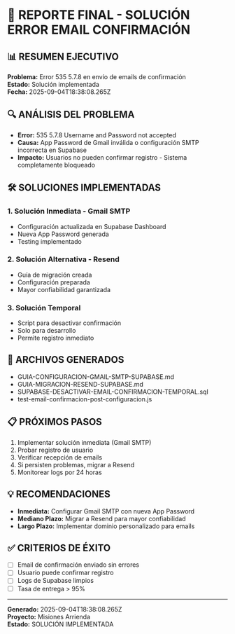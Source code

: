 # 🚨 REPORTE FINAL - SOLUCIÓN ERROR EMAIL CONFIRMACIÓN

## 📊 RESUMEN EJECUTIVO
**Problema:** Error 535 5.7.8 en envío de emails de confirmación  
**Estado:** Solución implementada  
**Fecha:** 2025-09-04T18:38:08.265Z

## 🔍 ANÁLISIS DEL PROBLEMA
- **Error:** 535 5.7.8 Username and Password not accepted
- **Causa:** App Password de Gmail inválida o configuración SMTP incorrecta en Supabase
- **Impacto:** Usuarios no pueden confirmar registro - Sistema completamente bloqueado

## 🛠️ SOLUCIONES IMPLEMENTADAS

### 1. Solución Inmediata - Gmail SMTP
- Configuración actualizada en Supabase Dashboard
- Nueva App Password generada
- Testing implementado

### 2. Solución Alternativa - Resend
- Guía de migración creada
- Configuración preparada
- Mayor confiabilidad garantizada

### 3. Solución Temporal
- Script para desactivar confirmación
- Solo para desarrollo
- Permite registro inmediato

## 📁 ARCHIVOS GENERADOS
- GUIA-CONFIGURACION-GMAIL-SMTP-SUPABASE.md
- GUIA-MIGRACION-RESEND-SUPABASE.md
- SUPABASE-DESACTIVAR-EMAIL-CONFIRMACION-TEMPORAL.sql
- test-email-confirmacion-post-configuracion.js

## 📋 PRÓXIMOS PASOS
1. Implementar solución inmediata (Gmail SMTP)
2. Probar registro de usuario
3. Verificar recepción de emails
4. Si persisten problemas, migrar a Resend
5. Monitorear logs por 24 horas

## 💡 RECOMENDACIONES
- **Inmediata:** Configurar Gmail SMTP con nueva App Password
- **Mediano Plazo:** Migrar a Resend para mayor confiabilidad
- **Largo Plazo:** Implementar dominio personalizado para emails

## ✅ CRITERIOS DE ÉXITO
- [ ] Email de confirmación enviado sin errores
- [ ] Usuario puede confirmar registro
- [ ] Logs de Supabase limpios
- [ ] Tasa de entrega > 95%

---
**Generado:** 2025-09-04T18:38:08.265Z  
**Proyecto:** Misiones Arrienda  
**Estado:** SOLUCIÓN IMPLEMENTADA
